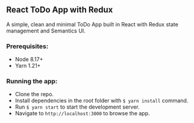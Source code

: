 ## React ToDo App with Redux

A simple, clean and minimal ToDo App built in React with Redux state management and Semantics UI.

### Prerequisites:

- Node 8.17+
- Yarn 1.21+

### Running the app:

- Clone the repo.
- Install dependencies in the root folder with `$ yarn install` command.
- Run `$ yarn start` to start the development server.
- Navigate to `http://localhost:3000` to browse the app.
